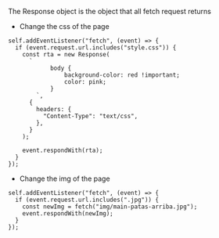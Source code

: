 The Response object is the object that all fetch request returns 

- Change the css of the page
```
self.addEventListener("fetch", (event) => {
  if (event.request.url.includes("style.css")) {
    const rta = new Response(
      `
            body {
                background-color: red !important;
                color: pink;
            }
        `,
      {
        headers: {
          "Content-Type": "text/css",
        },
      }
    );

    event.respondWith(rta);
  }
});
```

- Change the img of the page
```
self.addEventListener("fetch", (event) => {
  if (event.request.url.includes(".jpg")) {
    const newImg = fetch("img/main-patas-arriba.jpg");
    event.respondWith(newImg);
  }
});
```